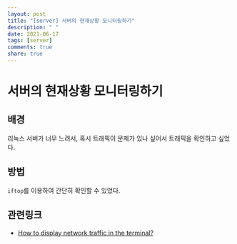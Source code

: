 ```yaml
---
layout: post
title: "[server] 서버의 현재상황 모니터링하기"
description: " "
date: 2021-06-17
tags: [server]
comments: true
share: true
---
```


# 서버의 현재상황 모니터링하기

## 배경

리눅스 서버가 너무 느려서, 혹시 트래픽이 문제가 있나 싶어서 트래픽을 확인하고 싶었다.

## 방법

`iftop`를 이용하여 간단히 확인할 수 있었다.

## 관련링크

* [How to display network traffic in the terminal?](https://askubuntu.com/questions/257263/how-to-display-network-traffic-in-the-terminal)
